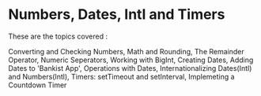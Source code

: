 # Numbers, Dates, Intl and Timers

These are the topics covered :

Converting and Checking Numbers, Math and Rounding, The Remainder Operator, Numeric Seperators, Working with BigInt, Creating Dates, Adding Dates to 'Bankist App', Operations with Dates, Internationalizing Dates(Intl) and Numbers(Intl), Timers: setTimeout and setInterval, Implemeting a Countdown Timer
